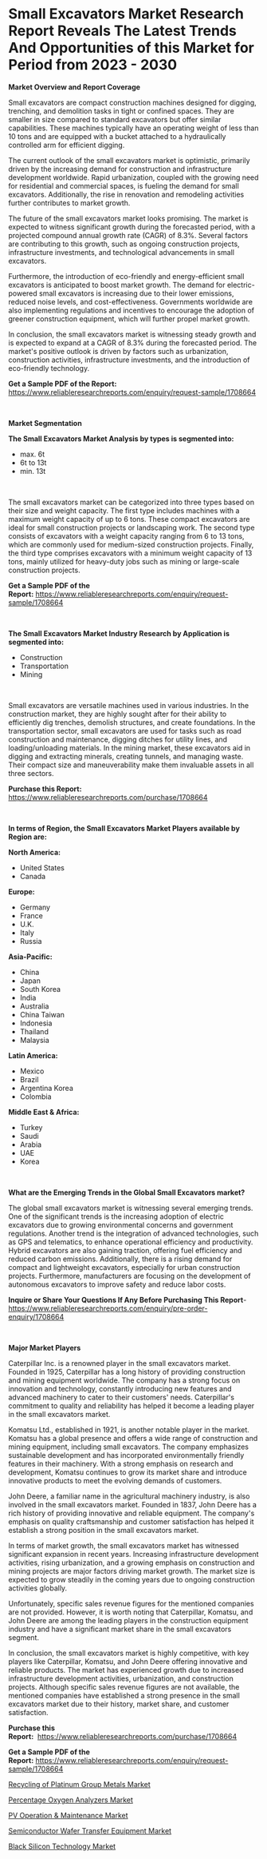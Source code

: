 <p><h1>Small Excavators Market Research Report Reveals The Latest Trends And Opportunities of this Market for Period from 2023 - 2030</h1></p><p><strong>Market Overview and Report Coverage</strong></p>
<p><p>Small excavators are compact construction machines designed for digging, trenching, and demolition tasks in tight or confined spaces. They are smaller in size compared to standard excavators but offer similar capabilities. These machines typically have an operating weight of less than 10 tons and are equipped with a bucket attached to a hydraulically controlled arm for efficient digging.</p><p>The current outlook of the small excavators market is optimistic, primarily driven by the increasing demand for construction and infrastructure development worldwide. Rapid urbanization, coupled with the growing need for residential and commercial spaces, is fueling the demand for small excavators. Additionally, the rise in renovation and remodeling activities further contributes to market growth.</p><p>The future of the small excavators market looks promising. The market is expected to witness significant growth during the forecasted period, with a projected compound annual growth rate (CAGR) of 8.3%. Several factors are contributing to this growth, such as ongoing construction projects, infrastructure investments, and technological advancements in small excavators.</p><p>Furthermore, the introduction of eco-friendly and energy-efficient small excavators is anticipated to boost market growth. The demand for electric-powered small excavators is increasing due to their lower emissions, reduced noise levels, and cost-effectiveness. Governments worldwide are also implementing regulations and incentives to encourage the adoption of greener construction equipment, which will further propel market growth.</p><p>In conclusion, the small excavators market is witnessing steady growth and is expected to expand at a CAGR of 8.3% during the forecasted period. The market's positive outlook is driven by factors such as urbanization, construction activities, infrastructure investments, and the introduction of eco-friendly technology.</p></p>
<p><strong>Get a Sample PDF of the Report:</strong> <a href="https://www.reliableresearchreports.com/enquiry/request-sample/1708664">https://www.reliableresearchreports.com/enquiry/request-sample/1708664</a></p>
<p>&nbsp;</p>
<p><strong>Market Segmentation</strong></p>
<p><strong>The Small Excavators Market Analysis by types is segmented into:</strong></p>
<p><ul><li>max. 6t</li><li>6t to 13t</li><li>min. 13t</li></ul></p>
<p>&nbsp;</p>
<p><p>The small excavators market can be categorized into three types based on their size and weight capacity. The first type includes machines with a maximum weight capacity of up to 6 tons. These compact excavators are ideal for small construction projects or landscaping work. The second type consists of excavators with a weight capacity ranging from 6 to 13 tons, which are commonly used for medium-sized construction projects. Finally, the third type comprises excavators with a minimum weight capacity of 13 tons, mainly utilized for heavy-duty jobs such as mining or large-scale construction projects.</p></p>
<p><strong>Get a Sample PDF of the Report:</strong>&nbsp;<a href="https://www.reliableresearchreports.com/enquiry/request-sample/1708664">https://www.reliableresearchreports.com/enquiry/request-sample/1708664</a></p>
<p>&nbsp;</p>
<p><strong>The Small Excavators Market Industry Research by Application is segmented into:</strong></p>
<p><ul><li>Construction</li><li>Transportation</li><li>Mining</li></ul></p>
<p>&nbsp;</p>
<p><p>Small excavators are versatile machines used in various industries. In the construction market, they are highly sought after for their ability to efficiently dig trenches, demolish structures, and create foundations. In the transportation sector, small excavators are used for tasks such as road construction and maintenance, digging ditches for utility lines, and loading/unloading materials. In the mining market, these excavators aid in digging and extracting minerals, creating tunnels, and managing waste. Their compact size and maneuverability make them invaluable assets in all three sectors.</p></p>
<p><strong>Purchase this Report:</strong>&nbsp; <a href="https://www.reliableresearchreports.com/purchase/1708664">https://www.reliableresearchreports.com/purchase/1708664</a></p>
<p>&nbsp;</p>
<p><strong>In terms of Region, the Small Excavators Market Players available by Region are:</strong></p>
<p>
    <p> <strong> North America: </strong>
        <ul>
            <li>United States</li>
            <li>Canada</li>
        </ul>
        </p> 
    <p> <strong> Europe: </strong>
        <ul>
            <li>Germany</li>
            <li>France</li>
            <li>U.K.</li>
            <li>Italy</li>
            <li>Russia</li>
        </ul>
        </p> 
    <p> <strong> Asia-Pacific: </strong>
        <ul>
            <li>China</li>
            <li>Japan</li>
            <li>South Korea</li>
            <li>India</li>
            <li>Australia</li>
            <li>China Taiwan</li>
            <li>Indonesia</li>
            <li>Thailand</li>
            <li>Malaysia</li>
        </ul>
        </p> 
    <p> <strong> Latin America: </strong>
        <ul>
            <li>Mexico</li>
            <li>Brazil</li>
            <li>Argentina Korea</li>
            <li>Colombia</li>
        </ul>
        </p> 
    <p> <strong> Middle East & Africa: </strong>
        <ul>
            <li>Turkey</li>
            <li>Saudi</li>
            <li>Arabia</li>
            <li>UAE</li>
            <li>Korea</li>
        </ul>
    </p>
    </p>
<p>&nbsp;</p>
<p><strong>What are the Emerging Trends in the Global Small Excavators market?</strong></p>
<p><p>The global small excavators market is witnessing several emerging trends. One of the significant trends is the increasing adoption of electric excavators due to growing environmental concerns and government regulations. Another trend is the integration of advanced technologies, such as GPS and telematics, to enhance operational efficiency and productivity. Hybrid excavators are also gaining traction, offering fuel efficiency and reduced carbon emissions. Additionally, there is a rising demand for compact and lightweight excavators, especially for urban construction projects. Furthermore, manufacturers are focusing on the development of autonomous excavators to improve safety and reduce labor costs.</p></p>
<p><strong>Inquire or Share Your Questions If Any Before Purchasing This Report</strong>- <a href="https://www.reliableresearchreports.com/enquiry/pre-order-enquiry/1708664">https://www.reliableresearchreports.com/enquiry/pre-order-enquiry/1708664</a></p>
<p>&nbsp;</p>
<p><strong>Major Market Players</strong></p>
<p><p>Caterpillar Inc. is a renowned player in the small excavators market. Founded in 1925, Caterpillar has a long history of providing construction and mining equipment worldwide. The company has a strong focus on innovation and technology, constantly introducing new features and advanced machinery to cater to their customers' needs. Caterpillar's commitment to quality and reliability has helped it become a leading player in the small excavators market.</p><p>Komatsu Ltd., established in 1921, is another notable player in the market. Komatsu has a global presence and offers a wide range of construction and mining equipment, including small excavators. The company emphasizes sustainable development and has incorporated environmentally friendly features in their machinery. With a strong emphasis on research and development, Komatsu continues to grow its market share and introduce innovative products to meet the evolving demands of customers.</p><p>John Deere, a familiar name in the agricultural machinery industry, is also involved in the small excavators market. Founded in 1837, John Deere has a rich history of providing innovative and reliable equipment. The company's emphasis on quality craftsmanship and customer satisfaction has helped it establish a strong position in the small excavators market.</p><p>In terms of market growth, the small excavators market has witnessed significant expansion in recent years. Increasing infrastructure development activities, rising urbanization, and a growing emphasis on construction and mining projects are major factors driving market growth. The market size is expected to grow steadily in the coming years due to ongoing construction activities globally.</p><p>Unfortunately, specific sales revenue figures for the mentioned companies are not provided. However, it is worth noting that Caterpillar, Komatsu, and John Deere are among the leading players in the construction equipment industry and have a significant market share in the small excavators segment.</p><p>In conclusion, the small excavators market is highly competitive, with key players like Caterpillar, Komatsu, and John Deere offering innovative and reliable products. The market has experienced growth due to increased infrastructure development activities, urbanization, and construction projects. Although specific sales revenue figures are not available, the mentioned companies have established a strong presence in the small excavators market due to their history, market share, and customer satisfaction.</p></p>
<p><strong>Purchase this Report:</strong>&nbsp;&nbsp;<a href="https://www.reliableresearchreports.com/purchase/1708664">https://www.reliableresearchreports.com/purchase/1708664</a></p>
<p></p>
<p><strong>Get a Sample PDF of the Report:</strong>&nbsp;<a href="https://www.reliableresearchreports.com/enquiry/request-sample/1708664">https://www.reliableresearchreports.com/enquiry/request-sample/1708664</a></p>
<p><p><a href="https://medium.com/@malcomw102036/recycling-of-platinum-group-metals-market-analysis-its-cagr-market-segmentation-and-global-aa9e032feacc">Recycling of Platinum Group Metals Market</a></p><p><a href="https://medium.com/@bradomar67436/percentage-oxygen-analyzers-market-share-evolution-and-market-growth-trends-2023-2030-43413624ee40">Percentage Oxygen Analyzers Market</a></p><p><a href="https://medium.com/@jaremington56468/pv-operation-amp-maintenance-market-comprehensive-assessment-by-type-application-and-geography-9619e2c8ac80">PV Operation & Maintenance Market</a></p><p><a href="https://medium.com/@peterm12562/decoding-semiconductor-wafer-transfer-equipment-market-metrics-market-share-trends-and-growth-3d57e96b47e5">Semiconductor Wafer Transfer Equipment Market</a></p><p><a href="https://medium.com/@damorgan64868/black-silicon-technology-market-size-market-outlook-and-market-forecast-2023-to-2030-411bbee782bc">Black Silicon Technology Market</a></p></p>